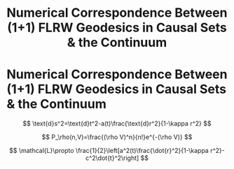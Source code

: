 <h1 style="text-align: center;"> Numerical Correspondence Between (1+1) FLRW Geodesics in Causal Sets & the Continuum </h1>

# Numerical Correspondence Between (1+1) FLRW Geodesics in Causal Sets & the Continuum
$$
\text{d}s^2=\text{d}t^2-a(t)\frac{\text{d}r^2}{1-\kappa r^2}
$$

$$
P_\rho(n,V)=\frac{(\rho V)^n}{n!}e^{-(\rho V)}
$$

$$
\mathcal{L}\propto \frac{1}{2}\left[a^2(t)\frac{\dot{r}^2}{1-\kappa r^2}-c^2\dot{t}^2\right]
$$
